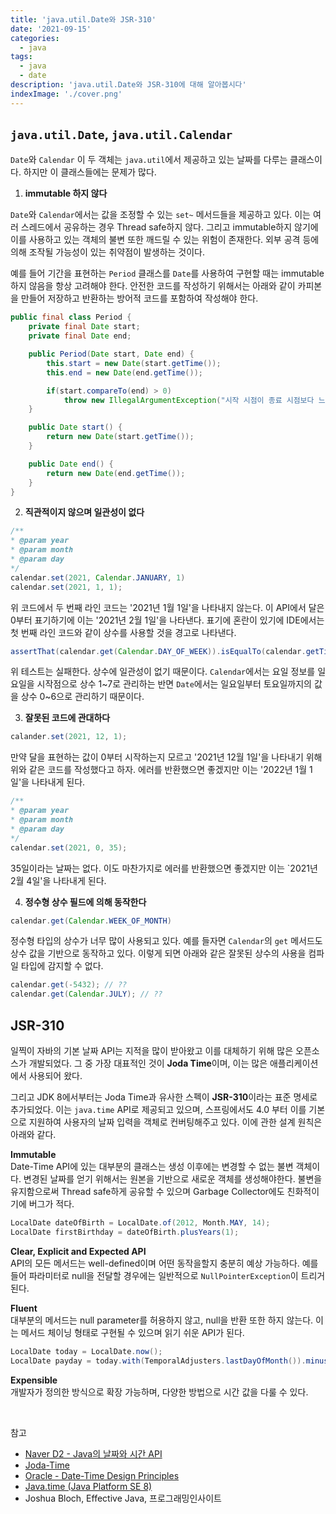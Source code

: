 ```yaml
---
title: 'java.util.Date와 JSR-310'
date: '2021-09-15'
categories:
  - java
tags:
  - java
  - date
description: 'java.util.Date와 JSR-310에 대해 알아봅시다'
indexImage: './cover.png'
---
```


## ```java.util.Date```, ```java.util.Calendar```  

```Date```와 ```Calendar``` 이 두 객체는 ```java.util```에서 제공하고 있는 날짜를 다루는 클래스이다. 
하지만 이 클래스들에는 문제가 많다.  

1. **immutable 하지 않다**  

```Date```와 ```Calendar```에서는 값을 조정할 수 있는 ```set~``` 메서드들을 제공하고 있다. 
이는 여러 스레드에서 공유하는 경우 Thread safe하지 않다. 
그리고 immutable하지 않기에 이를 사용하고 있는 객체의 불변 또한 깨드릴 수 있는 위험이 존재한다. 
외부 공격 등에 의해 조작될 가능성이 있는 취약점이 발생하는 것이다. 

예를 들어 기간을 표현하는 ```Period``` 클래스를 ```Date```를 사용하여 구현할 때는 immutable하지 않음을 항상 고려해야 한다. 
안전한 코드를 작성하기 위해서는 아래와 같이 카피본을 만들어 저장하고 반환하는 방어적 코드를 포함하여 작성해야 한다. 

``` java
public final class Period {
    private final Date start;
    private final Date end;

    public Period(Date start, Date end) {
        this.start = new Date(start.getTime());
        this.end = new Date(end.getTime());

        if(start.compareTo(end) > 0)
            throw new IllegalArgumentException("시작 시점이 종료 시점보다 느림.");
    }

    public Date start() {
        return new Date(start.getTime());
    }

    public Date end() {
        return new Date(end.getTime());
    }
}
```

2. **직관적이지 않으며 일관성이 없다**

``` java
/**
* @param year
* @param month
* @param day
*/
calendar.set(2021, Calendar.JANUARY, 1)
calendar.set(2021, 1, 1);
```

위 코드에서 두 번째 라인 코드는 '2021년 1월 1일'을 나타내지 않는다. 
이 API에서 달은 0부터 표기하기에 이는 '2021년 2월 1일'을 나타낸다. 
표기에 혼란이 있기에 IDE에서는 첫 번째 라인 코드와 같이 상수를 사용할 것을 경고로 나타낸다. 

``` java
assertThat(calendar.get(Calendar.DAY_OF_WEEK)).isEqualTo(calendar.getTime().getDay());
```

위 테스트는 실패한다. 상수에 일관성이 없기 때문이다. 
```Calendar```에서는 요일 정보를 일요일을 시작점으로 상수 1~7로 관리하는 반면 
```Date```에서는 일요일부터 토요일까지의 값을 상수 0~6으로 관리하기 때문이다. 

3. **잘못된 코드에 관대하다**  

``` java
calander.set(2021, 12, 1);
```

만약 달을 표현하는 값이 0부터 시작하는지 모르고 '2021년 12월 1일'을 나타내기 위해 위와 같은 코드를 작성했다고 하자. 
에러를 반환했으면 좋겠지만 이는 '2022년 1월 1일'을 나타내게 된다. 

``` java
/**
* @param year
* @param month
* @param day
*/
calendar.set(2021, 0, 35);
```

35일이라는 날짜는 없다. 이도 마찬가지로 에러를 반환했으면 좋겠지만 이는 `2021년 2월 4일'을 나타내게 된다. 

4. **정수형 상수 필드에 의해 동작한다**

``` java
calendar.get(Calendar.WEEK_OF_MONTH)
```

정수형 타입의 상수가 너무 많이 사용되고 있다. 
예를 들자면 ```Calendar```의 ```get``` 메서드도 상수 값을 기반으로 동작하고 있다. 
이렇게 되면 아래와 같은 잘못된 상수의 사용을 컴파일 타입에 감지할 수 없다. 

``` java
calendar.get(-5432); // ??
calendar.get(Calendar.JULY); // ??
```

## JSR-310  

일찍이 자바의 기본 날짜 API는 지적을 많이 받아왔고 이를 대체하기 위해 많은 오픈소스가 개발되었다. 
그 중 가장 대표적인 것이 **Joda Time**이며, 이는 많은 애플리케이션에서 사용되어 왔다.

그리고 JDK 8에서부터는 Joda Time과 유사한 스펙이 **JSR-310**이라는 표준 명세로 추가되었다.
이는  ```java.time``` API로 제공되고 있으며, 스프링에서도 4.0 부터 이를 기본으로 지원하여 사용자의 날짜 입력을 객체로 컨버팅해주고 있다. 
이에 관한 설계 원칙은 아래와 같다. 

**Immutable**  
Date-Time API에 있는 대부분의 클래스는 생성 이후에는 변경할 수 없는 불변 객체이다. 
변경된 날짜를 얻기 위해서는 원본을 기반으로 새로운 객체를 생성해야한다. 
불변을 유지함으로써 Thread safe하게 공유할 수 있으며 Garbage Collector에도 친화적이기에 버그가 적다. 

``` java
LocalDate dateOfBirth = LocalDate.of(2012, Month.MAY, 14);
LocalDate firstBirthday = dateOfBirth.plusYears(1);
```

**Clear, Explicit and Expected API**  
API의 모든 메서드는 well-defined이며 어떤 동작을할지 충분히 예상 가능하다. 
예를 들어 파라미터로 null을 전달할 경우에는 일반적으로 ```NullPointerException```이 트리거된다. 

**Fluent**  
대부분의 메서드는 null parameter를 허용하지 않고, null을 반환 또한 하지 않는다. 
이는 메서드 체이닝 형태로 구현될 수 있으며 읽기 쉬운 API가 된다. 

``` java
LocalDate today = LocalDate.now();
LocalDate payday = today.with(TemporalAdjusters.lastDayOfMonth()).minusDays(2);
```

**Expensible**  
개발자가 정의한 방식으로 확장 가능하며, 다양한 방법으로 시간 값을 다룰 수 있다. 

<br/>

참고
- [Naver D2 - Java의 날짜와 시간 API](https://d2.naver.com/helloworld/645609)
- [Joda-Time](https://www.joda.org/joda-time/)
- [Oracle - Date-Time Design Principles](https://docs.oracle.com/javase/tutorial/datetime/overview/design.html)
- [Java.time (Java Platform SE 8)](https://docs.oracle.com/javase/8/docs/api/java/time/package-summary.html)
- Joshua Bloch, Effective Java, 프로그래밍인사이트 